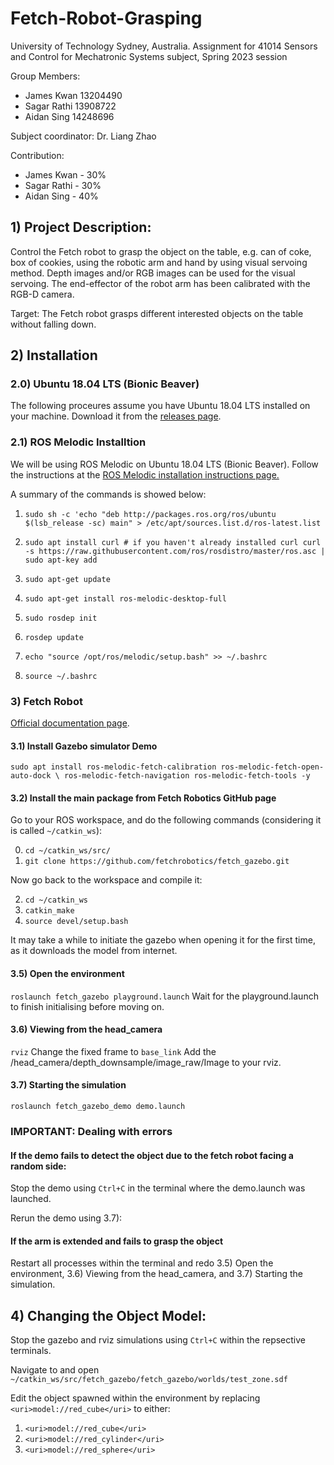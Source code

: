 # Fetch-Robot-Grasping

University of Technology Sydney, Australia.
Assignment for 41014 Sensors and Control for Mechatronic Systems subject, Spring 2023 session

Group Members:
 - James Kwan 13204490  
 - Sagar Rathi 13908722
 - Aidan Sing  14248696  
 
Subject coordinator: Dr. Liang Zhao

Contribution: 
 - James Kwan - 30%
 - Sagar Rathi - 30%
 - Aidan Sing - 40%

## 1) Project Description: ##
Control the Fetch robot to grasp the object on the table, e.g. can of coke, box of cookies, using the robotic arm and hand by
using visual servoing method. Depth images and/or RGB images can be used for the visual servoing. The end-effector of the robot arm has been calibrated with the RGB-D camera.

Target: The Fetch robot grasps different interested objects on the table without falling down.

## 2) Installation ##

### 2.0) Ubuntu 18.04 LTS (Bionic Beaver)

The following proceures assume you have Ubuntu 18.04 LTS installed on your machine. Download it from the [releases page](http://releases.ubuntu.com/).
 
### 2.1) ROS Melodic Installtion 

We will be using ROS Melodic on Ubuntu 18.04 LTS (Bionic Beaver). Follow the instructions at the [ROS Melodic installation instructions page.](https://wiki.ros.org/melodic/Installation/Ubuntu)

A summary of the commands is showed below:

1) `sudo sh -c 'echo "deb http://packages.ros.org/ros/ubuntu $(lsb_release -sc) main" > /etc/apt/sources.list.d/ros-latest.list`

2) `sudo apt install curl # if you haven't already installed curl
    curl -s https://raw.githubusercontent.com/ros/rosdistro/master/ros.asc | sudo apt-key add`
   
3) `sudo apt-get update`

4) `sudo apt-get install ros-melodic-desktop-full`

5) `sudo rosdep init`

6) `rosdep update`

7) `echo "source /opt/ros/melodic/setup.bash" >> ~/.bashrc`

8) `source ~/.bashrc`

### 3) Fetch Robot

[Official documentation page](https://docs.fetchrobotics.com/).

#### 3.1) Install Gazebo simulator Demo
`sudo apt install ros-melodic-fetch-calibration ros-melodic-fetch-open-auto-dock \
 ros-melodic-fetch-navigation ros-melodic-fetch-tools -y`

#### 3.2) Install the main package from Fetch Robotics GitHub page

Go to your ROS workspace, and do the following commands  (considering it is called `~/catkin_ws`): 

0) `cd ~/catkin_ws/src/`
1) `git clone https://github.com/fetchrobotics/fetch_gazebo.git`

Now go back to the workspace and compile it:

2) `cd ~/catkin_ws`
3) `catkin_make`
4) `source devel/setup.bash`

It may take a while to initiate the gazebo when opening it for the first time, as it downloads the model from internet.
#### 3.5) Open the environment
`roslaunch fetch_gazebo playground.launch`
Wait for the playground.launch to finish initialising before moving on.
#### 3.6) Viewing from the head_camera
`rviz`
Change the fixed frame to `base_link`
Add the /head_camera/depth_downsample/image_raw/Image to your rviz.
#### 3.7) Starting the simulation
`roslaunch fetch_gazebo_demo demo.launch`

### IMPORTANT: Dealing with errors
#### If the demo fails to detect the object due to the fetch robot facing a random side:
Stop the demo using `Ctrl+C` in the terminal where the demo.launch was launched.

Rerun the demo using 3.7):

#### If the arm is extended and fails to grasp the object
Restart all processes within the terminal and redo 3.5) Open the environment, 3.6) Viewing from the head_camera, and 3.7) Starting the simulation.

## 4) Changing the Object Model: ##
Stop the gazebo and rviz simulations using `Ctrl+C` within the repsective terminals.

Navigate to and open `~/catkin_ws/src/fetch_gazebo/fetch_gazebo/worlds/test_zone.sdf`

Edit the object spawned within the environment by replacing `<uri>model://red_cube</uri>` to either:

1) `<uri>model://red_cube</uri>`
2) `<uri>model://red_cylinder</uri>`
3) `<uri>model://red_sphere</uri>`
